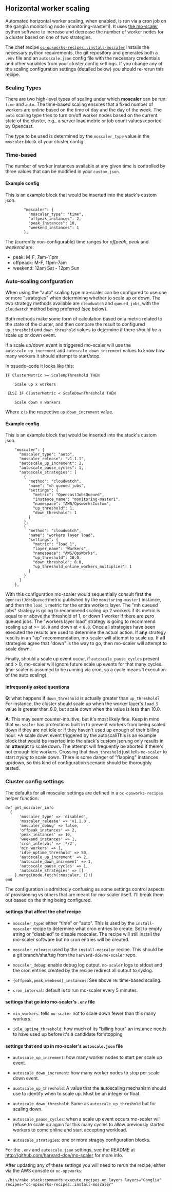 ## Horizontal worker scaling

Automated horizontal worker scaling, when enabled, is run via a cron job on the ganglia
monitoring node (monitoring-master1). It uses [the mo-scaler](https://github.com/harvard-dce/mo-scaler)
python software to increase and decrease the number of worker nodes for a cluster
based on one of two strategies.

The chef recipe [`oc-opsworks-recipes::install-moscaler`](https://github.com/harvard-dce/oc-opsworks-recipes/blob/master/recipes/install-moscaler.rb) installs the
necessary python requirements, the git repository and generates both a `.env` file
and an `autoscale.json` config file with the necessary credentials and other variables from 
your cluster config settings. If you change any of the scaling
configuration settings (detailed below) you should re-rerun this recipe.

### Scaling Types

There are two high-level types of scaling under which **moscaler** can be run: `time` and `auto`.
The time-based scaling ensures that a fixed number of workers are online based on
the time of day and the day of the week. The `auto` scaling type tries to turn on/off 
worker nodes based on the current state of the cluster, e.g., a server load metric or
job count values reported by Opencast.

The type to be used is determined by the `moscaler_type` value in the `moscaler`
block of your cluster config. 

### Time-based

The number of worker instances available at any given time is controlled by
three values that can be modified in your `custom_json`.

#### Example config

This is an example block that would be inserted into the stack's custom json.

            "moscaler": {
              "moscaler_type": "time",
              "offpeak_instances": 2,
              "peak_instances": 10,
              "weekend_instances": 1
            },

The (currently non-configurable) time ranges for *offpeak*, *peak* and *weekend* are:

* peak: M-F, 7am-11pm
* offpeack: M-F, 11pm-7am
* weekend: 12am Sat - 12pm Sun

### Auto-scaling confguration

When using the "auto" scaling type mo-scaler can be configured to use one or more "strategies"
when determining whether to scale up or down. The two strategy methods available are `cloudwatch` 
and `queued_jobs`, with the `cloudwatch` method being preferred (see below).

Both methods make some form of calculation based on a metric related to the state of the cluster, 
and then compare the result to configured `up_threshold` and `down_threshold` values to 
determine if there should be a scale up or down event. 

If a scale up/down event is triggered mo-scaler will use the `autoscale_up_increment` and 
`autoscale_down_increment` values to know how many workers it should attempt to start/stop.

In psuedo-code it looks like this:

    IF ClusterMetric >= ScaleUpThreshold THEN

        Scale up x workers

     ELSE IF ClusterMetric < ScaleDownThreshold THEN

        Scale down x workers

Where `x` is the respective `up|down_increment` value.

#### Example config

This is an example block that would be inserted into the stack's custom json.

        "moscaler": {
          "moscaler_type": "auto",
          "moscaler_release": "v1.1.1",
          "autoscale_up_increment": 2,
          "autoscale_pause_cycles": 1,
          "autoscale_strategies": [
            {
              "method": "cloudwatch",
              "name": "mh queued jobs",
              "settings": {
                "metric": "OpencastJobsQueued",
                "instance_name": "monitoring-master1",
                "namespace": "AWS/OpsworksCustom",
                "up_threshold": 1,
                "down_threshold": 1
              }
            },
            {
              "method": "cloudwatch",
              "name": "workers layer load",
              "settings": {
                "metric": "load_1",
                "layer_name": "Workers",
                "namespace": "AWS/OpsWorks",
                "up_threshold": 10.0,
                "down_threshold": 8.0,
                "up_threshold_online_workers_multiplier": 1
              }
            }
          ]
        },

With this configuration mo-scaler would sequentially consult first the `OpencastJobsQueued` metric 
published by the `monitoring-master1` instance, and then the `load_1` metric for the entire workers
layer. The "mh queued jobs" strategy is going to recommend scaling up 2 workers if its metric is 
equal to or above the threshold of 1, or down 1 worker if there are zero queued jobs. The "workers layer load"
strategy is going to recommend scaling up at >= `10.0` and down at < `8.0`. Once all strategies have
been executed the results are used to determine the actual action. If **any** strategy results in an
"up" recommendation, mo-scaler will attempt to scale up. If **all** strategies agree that "down" is
the way to go, then mo-scaler will attempt to scale down.

Finally, should a scale up event occur, if `autoscale_pause_cycles` present and > 0, mo-scaler will
ignore future scale up events for that many cycles. (mo-scaler is assumed to be running via cron, so
a cycle means 1 execution of the auto scaling).

#### Infrequently asked questions

**Q**: what happens if `down_threshold` is actually greater than `up_threshold`? For instance, the
cluster should scale up when the worker layer's `load_5` value is greater than 8.0, but scale down when the value is
less than 10.0.

**A**: This may seem counter-intuitive, but it's most likely fine. Keep in mind that `mo-scaler` has
protections built in to prevent workers from being scaled down if they are not idle or if they haven't used up enough
of their billing hour. *A scale down event triggered by the autoscaliThis is an example block that would be inserted into the stack's custom json.ng only results in an **attempt** to scale down.
The attempt will frequently be aborted if there's not enough idle workers. Crossing that `down_threshold`
just tells `mo-scaler` to start *trying* to scale down. There is some danger of "flapping" instances up/down, so this
kind of configuration scenario should be thoroughly tested.

### Cluster config settings

The defaults for all moscaler settings are defined in a `oc-opsworks-recipes` helper function:

    def get_moscaler_info
      {
          'moscaler_type' => 'disabled',
          'moscaler_release' => 'v1.1.0',
          'moscaler_debug' => false,
          'offpeak_instances' => 2,
          'peak_instances' => 10,
          'weekend_instances' => 1,
          'cron_interval' => '*/2',
          'min_workers' => 1,
          'idle_uptime_threshold' => 50,
          'autoscale_up_increment' => 2,
          'autoscale_down_increment' => 1,
          'autoscale_pause_cycles' => 1,
          'autoscale_strategies' => []
        }.merge(node.fetch(:moscaler, {}))
    end

The configuration is admittedly confusing as some settings control aspects of provisioning vs others
that are meant for mo-scaler itself. I'll break them out based on the thing being configured.

#### settings that affect the chef recipe

* `moscaler_type`: either "time" or "auto". This is used by the `install-moscaler` recipe to determine
  what cron entries to create. Set to empty string or "disabled" to disable moscaler. 
  The recipe will still install the mo-scaler software but no cron entries will be created.
  
* `moscaler_release`: used by the `install-moscaler` recipe. This should be a git 
  branch/sha/tag from the `harvard-dce/mo-scaler` repo.

* `moscaler_debug`: enable debug log output. `mo-scaler` logs to stdout and the cron entries created 
  by the recipe redirect all output to syslog.
  
* `{offpeak,peak,weekend}_instances`: See above re: time-based scaling.

* `cron_interval`: default is to run mo-scaler every 5 minutes.

#### settings that go into mo-scaler's `.env` file

* `min_workers`: tells `mo-scaler` not to scale down fewer than this many workers.

* `idle_uptime_threshold`: how much of its "billing hour" an instance needs to have used up before
  it's a candidate for stopping
  
#### settings that end up in mo-scaler's `autoscale.json` file

* `autoscale_up_increment`: how many worker nodes to start per scale up event.

* `autoscale_down_increment`: how many worker nodes to stop per scale down event.

* `auotscale_up_threshold`: A value that the autoscaling mechanism should use to identify when to 
  scale up. Must be an integer or float.

* `autoscale_down_threshold`: Same as `autoscale_up_threshold` but for scaling down.

* `autoscale_pause_cycles`: when a scale up event occurs mo-scaler will refuse to scale up
  again for this many cycles to allow previously started workers to come online and start accepting
  workload.
 
* `autoscale_strategies`: one or more stragey configuration blocks.

For the `.env` and `autoscale.json` settings, see the README at http://github.com/harvard-dce/mo-scaler
for more info.

After updating any of these settings you will need to rerun the recipe, either via the AWS console
or `oc-opsworks`:

`./bin/rake stack:commands:execute_recipes_on_layers layers="Ganglia" recipes="oc-opsworks-recipes::install-moscaler"`
